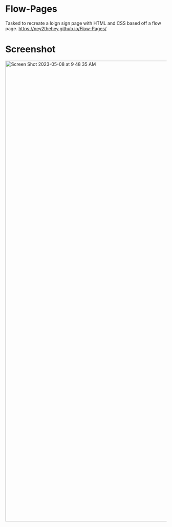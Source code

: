 # Flow-Pages

Tasked to recreate a loign sign page with HTML and CSS based off a flow page.
https://ney2thehey.github.io/Flow-Pages/

# Screenshot 
<img width="1438" alt="Screen Shot 2023-05-08 at 9 48 35 AM" src="https://user-images.githubusercontent.com/120406113/236857816-cb5248be-83df-4e30-8191-aa4aaeedc02b.png">
